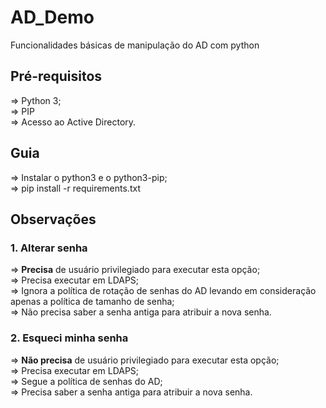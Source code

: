 # AD_Demo
Funcionalidades básicas de manipulação do AD com python

## Pré-requisitos

=> Python 3;<br>
=> PIP<br>
=> Acesso ao Active Directory.

## Guia

=> Instalar o python3 e o python3-pip;<br>
=> pip install -r requirements.txt<br>


## Observações

### 1. Alterar senha
 => **Precisa** de usuário privilegiado para executar esta opção;<br>
 => Precisa executar em LDAPS;<br>
 => Ignora a política de rotação de senhas do AD levando em consideração apenas a política de tamanho de senha;<br>
 => Não precisa saber a senha antiga para atribuir a nova senha.<br>
 
### 2. Esqueci minha senha
 => **Não precisa** de usuário privilegiado para executar esta opção;<br>
 => Precisa executar em LDAPS;<br>
 => Segue a política de senhas do AD;<br>
 => Precisa saber a senha antiga para atribuir a nova senha.<br>
